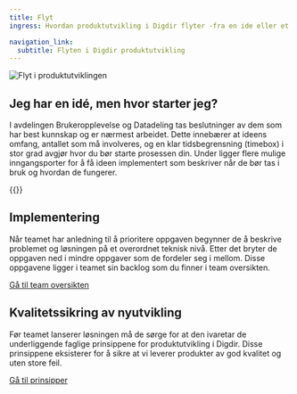 ```yaml
---
title: Flyt
ingress: Hvordan produktutvikling i Digdir flyter -fra en ide eller et oppdrag til implementering og lansering av et produkt eller en tjeneste.

navigation_link:
  subtitle: Flyten i Digdir produktutvikling
---
```


![Flyt i produktutviklingen](/images/pom-flow-map.svg)

## Jeg har en idé, men hvor starter jeg?
I avdelingen Brukeropplevelse og Datadeling tas beslutninger av dem som har best kunnskap og er nærmest arbeidet. Dette innebærer at ideens omfang, antallet som må involveres, og en klar tidsbegrensning (timebox) i stor grad avgjør hvor du bør starte prosessen din.
Under ligger flere mulige inngangsporter for å få ideen implementert som beskriver når de bør tas i bruk og hvordan de fungerer.

{{<child-pages>}}

## Implementering
Når teamet har anledning til å prioritere oppgaven begynner de å beskrive problemet og løsningen på et overordnet teknisk nivå. Etter det bryter de oppgaven ned i mindre oppgaver som de fordeler seg i mellom. Disse oppgavene ligger i teamet sin backlog som du finner i team oversikten.  

[Gå til team oversikten](/teams/)

## Kvalitetssikring av nyutvikling
Før teamet lanserer løsningen må de sørge for at den ivaretar de underliggende faglige prinsippene for produktutvikling i Digdir. Disse prinsippene eksisterer for å sikre at vi leverer produkter av god kvalitet og uten store feil.  

[Gå til prinsipper](/produktutviklingsmodell/prinsipper/)
